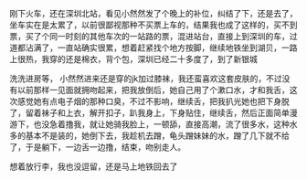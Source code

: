 刚下火车，还在深圳北站，看见小然然发了个晚上的补位，纠结了下，还是去了，坐车实在是太累了，以前很鄙视那种不买票上车的，结果我也成了这样的，买不到票，买了个同一时刻的其他车次的一站路的票，混进站台，直接上到深圳的车，过道都沾满了，一直站确实很累，想着赶紧找个地方按脚，继续地铁坐到湖贝，一路上很热，我穿的还是棉衣，背个包，深圳已经二十多度了，到了新银城

洗洗进房等， 小然然进来还是穿的jk加过膝袜，我还蛮喜欢这套皮肤的，不过没有以前那样一见面就拥吻起来，把我放倒后，她自己用了个漱口水，才和我舌，这次感觉她有点电子烟的那种口臭，不过不影响，继续舌，把我扒光她也把下身脱了，留着袜子和上衣，解开扣子，趴我身上，下身贴住，继续舌，然后正面简单漫游下，也没急着撸我，就让她骑我脸上，一顿舔，直接高潮，流了很多水，这种水多的基本不是装的，她倒下去，我趁机去蹭，龟头蹭妹妹的水，蹭了几下就不给了，于是躺下，一边舌一边撸，结束，吻别走人。

想着放行李，我也没逗留，还是马上地铁回去了